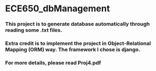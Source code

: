 # ECE650_dbManagement
### This project is to generate database automatically through reading some .txt files.
### Extra credit is to implement the project in Object-Relational Mapping (ORM) way. The framework I chose is django.
### For more details, please read Proj4.pdf
